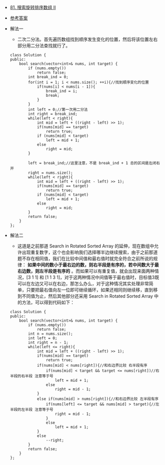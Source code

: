 - [81. 搜索旋转排序数组 II](https://leetcode-cn.com/problems/search-in-rotated-sorted-array-ii/)
- [参考答案](https://github.com/grandyang/leetcode/issues/81)
- 解法一
    + 二次二分法。首先遍历数组找到顺序发生变化的位置，然后将该位置左右部分用二分法查找就行了。
    ```
    class Solution {
    public:
        bool search(vector<int>& nums, int target) {
            if (nums.empty())
                return false;
            int break_ind = 0;
            for(int i = 1; i < nums.size(); ++i){//找到顺序变化的位置
                if(nums[i] < nums[i - 1]){
                    break_ind = i;
                    break;
                }
            }
            int left = 0;//第一次用二分法
            int right = break_ind;
            while(left < right){
                int mid = left + ((right - left) >> 1);
                if(nums[mid] == target)
                    return true;
                if (nums[mid] < target)
                    left = mid + 1;
                else
                    right = mid;
            }

            left = break_ind;//这里注意，不是 break_ind + 1 总的区间是左闭右开
            right = nums.size();
            while(left < right){
                int mid = left + ((right - left) >> 1);
                if(nums[mid] == target)
                    return true;
                if (nums[mid] < target)
                    left = mid + 1;
                else
                    right = mid;
            }
            return false;
        }
    };
    ```

- 解法二
    + 这道是之前那道 Search in Rotated Sorted Array 的延伸，现在数组中允许出现重复数字，这个也会影响我们选择哪半边继续搜索，由于之前那道题不存在相同值，我们在比较中间值和最右值时就完全符合之前所说的规律： **如果中间的数小于最右边的数，则右半段是有序的，若中间数大于最右边数，则左半段是有序的** 。而如果可以有重复值，就会出现来面两种情况，[3 1 1] 和 [1 1 3 1]，对于这两种情况中间值等于最右值时，目标值3既可以在左边又可以在右边，那怎么办么，对于这种情况其实处理非常简单，只要把最右值向左一位即可继续循环，如果还相同则继续移，直到移到不同值为止，然后其他部分还采用 Search in Rotated Sorted Array 中的方法，可以得到代码如下：
    ```
    class Solution {
    public:
        bool search(vector<int>& nums, int target) {
            if (nums.empty())
                return false;
            int n = nums.size();
            int left = 0;
            int right = n - 1;
            while(left <= right){
                int mid = left + ((right - left) >> 1);
                if(nums[mid] == target)
                    return true;
                if(nums[mid] < nums[right]){//和右边界比较 右半段有序
                    if(nums[mid] < target && target <= nums[right])//右半段的右半段 注意等于号
                        left = mid + 1;
                    else
                        right = mid - 1;
                }
                else if(nums[mid] > nums[right]){//和右边界比较 左半段有序
                    if(nums[left] <= target && nums[mid] > target){//左半段的左半段 注意等于号
                        right = mid - 1;
                    }
                    else
                        left = mid + 1;
                }
                else
                    --right;
            }
            return false;
        }
    };
    ```